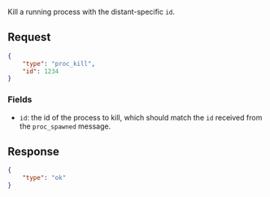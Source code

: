 Kill a running process with the distant-specific `id`.

## Request

```json
{
    "type": "proc_kill",
    "id": 1234
}
```

### Fields

* `id`: the id of the process to kill, which should match the `id` received
  from the `proc_spawned` message.

## Response

```json
{
    "type": "ok"
}
```
